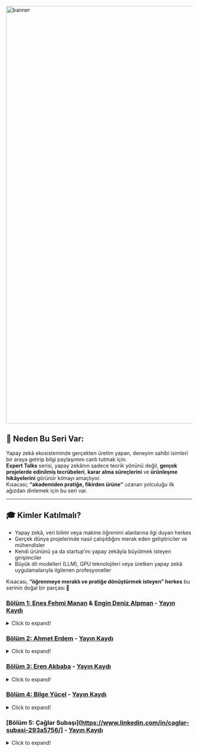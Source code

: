 
<img width="3780" height="1134" alt="banner" src="https://github.com/user-attachments/assets/1a1e01e3-93ef-4074-8f58-f05d691b1002" />

## 🤔 Neden Bu Seri Var:
Yapay zekâ ekosisteminde gerçekten üretim yapan, deneyim sahibi isimleri bir araya getirip bilgi paylaşımını canlı tutmak için.  
**Expert Talks** serisi, yapay zekânın sadece teorik yönünü değil, **gerçek projelerde edinilmiş tecrübeleri**, **karar alma süreçlerini** ve **ürünleşme hikâyelerini** görünür kılmayı amaçlıyor.  
Kısacası; **“akademiden pratiğe, fikirden ürüne”** uzanan yolculuğu ilk ağızdan dinlemek için bu seri var.

---

## 🎓 Kimler Katılmalı?
- Yapay zekâ, veri bilimi veya makine öğrenimi alanlarına ilgi duyan herkes  
- Gerçek dünya projelerinde nasıl çalışıldığını merak eden geliştiriciler ve mühendisler  
- Kendi ürününü ya da startup’ını yapay zekâyla büyütmek isteyen girişimciler  
- Büyük dil modelleri (LLM), GPU teknolojileri veya üretken yapay zekâ uygulamalarıyla ilgilenen profesyoneller  

Kısacası, **“öğrenmeye meraklı ve pratiğe dönüştürmek isteyen” herkes** bu serinin doğal bir parçası 🌟


### [Bölüm 1: Enes Fehmi Manan](https://www.linkedin.com/in/enesfehmimanan/) & [Engin Deniz Alpman](https://www.linkedin.com/in/engindenizalpman/) - [Yayın Kaydı](https://www.youtube.com/@GuncelZeka)
<details>
<summary>Click to expand!</summary>

- [Whatsapp iletişim kanalı](https://chat.whatsapp.com/GPVPO3koukQ0iGzZGprOXQ)
- [AI Engineer Youtube Kanalı](https://www.youtube.com/@aiDotEngineer)
- [Alpha Signal AI Bülten](https://alphasignal.ai/)
- [LLM System Prompt Leaks Reposu](https://github.com/asgeirtj/system_prompts_leaks)

</details>


</details>

### [Bölüm 2: Ahmet Erdem](https://www.linkedin.com/in/aerdem4/) - [Yayın Kaydı](https://www.youtube.com/@GuncelZeka)
<details>
<summary>Click to expand!</summary>

- [LOFO Importance](https://github.com/aerdem4/lofo-importance)
- [Logits Processor Zoo](https://github.com/NVIDIA/logits-processor-zoo)
- [RAPIDS AI](https://github.com/rapidsai)
  
</details>


### [Bölüm 3: Eren Akbaba](https://www.linkedin.com/in/erenakbaba/) - [Yayın Kaydı](https://www.youtube.com/@GuncelZeka)
<details>
<summary>Click to expand!</summary>

- [AWS SkillBuilder](https://skillbuilder.aws/)
  
</details>


### [Bölüm 4: Bilge Yücel](https://www.linkedin.com/in/bilge-yucel/) - [Yayın Kaydı](https://www.youtube.com/@GuncelZeka)
<details>
<summary>Click to expand!</summary>

- [Haystack](https://github.com/deepset-ai/haystack)
  
</details>


### [Bölüm 5: Çağlar Subaşı](https://www.linkedin.com/in/caglar-subasi-293a5756/] - [Yayın Kaydı](https://www.youtube.com/@GuncelZeka)
<details>
<summary>Click to expand!</summary>

- [Population Stability Index (PSI)](https://medium.com/model-monitoring-psi/population-stability-index-psi-ab133b0a5d42)
  
</details>


